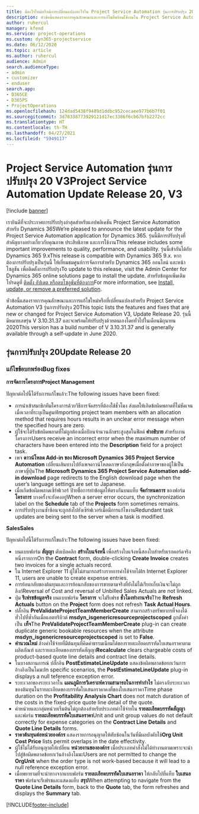 ```yaml
---
title: มีอะไรใหม่หรือมีการเปลี่ยนแปลงอะไรใน Project Service Automation รุ่นการปรับปรุง 20 V3
description: หัวข้อนี้แสดงรายการคุณลักษณะและการแก้ไขที่พร้อมใช้งานใน Project Service Automation รุ่นการปรับปรุง 20 V3
author: ruhercul
manager: kfend
ms.service: project-operations
ms.custom: dyn365-projectservice
ms.date: 06/12/2020
ms.topic: article
ms.author: ruhercul
audience: Admin
search.audienceType:
- admin
- customizer
- enduser
search.app:
- D365CE
- D365PS
- ProjectOperations
ms.openlocfilehash: 124dad5438f9489d1ddbc952cecaee977b6b7f01
ms.sourcegitcommit: 3d78338773929121d17ec3386f6cb67bfb2272cc
ms.translationtype: HT
ms.contentlocale: th-TH
ms.lasthandoff: 04/27/2021
ms.locfileid: "5949117"
---
```

# <a name="project-service-automation-update-release-20-v3"></a><span data-ttu-id="3b317-103">Project Service Automation รุ่นการปรับปรุง 20 V3</span><span class="sxs-lookup"><span data-stu-id="3b317-103">Project Service Automation Update Release 20, V3</span></span>

[!include [banner](../includes/psa-now-project-operations.md)]

<span data-ttu-id="3b317-104">เรายินดีที่จะประกาศการปรับปรุงล่าสุดสำหรับแอปพลิเคชัน Project Service Automation สำหรับ Dynamics 365</span><span class="sxs-lookup"><span data-stu-id="3b317-104">We’re pleased to announce the latest update for the Project Service Automation application for Dynamics 365.</span></span> <span data-ttu-id="3b317-105">รุ่นนี้มีการปรับปรุงที่สำคัญบางอย่างเกี่ยวกับคุณภาพ ประสิทธิภาพ และการใช้งาน</span><span class="sxs-lookup"><span data-stu-id="3b317-105">This release includes some important improvements to quality, performance, and usability.</span></span> <span data-ttu-id="3b317-106">รุ่นนี้เข้ากันได้กับ Dynamics 365 9.x</span><span class="sxs-lookup"><span data-stu-id="3b317-106">This release is compatible with Dynamics 365 9.x.</span></span> <span data-ttu-id="3b317-107">หากต้องการปรับปรุงเป็นรุ่นนี้ ให้เยี่ยมชมศูนย์การจัดการสำหรับ Dynamics 365 ออนไลน์ และหน้าโซลูชัน เพื่อติดตั้งการปรับปรุง</span><span class="sxs-lookup"><span data-stu-id="3b317-107">To update to this release, visit the Admin Center for Dynamics 365 online solutions page to install the update.</span></span> <span data-ttu-id="3b317-108">สำหรับข้อมูลเพิ่มเติม โปรดดูที่ [ติดตั้ง อัปเดต หรือลบโซลูชันที่ต้องการ](/power-platform/admin/install-remove-preferred-solution)</span><span class="sxs-lookup"><span data-stu-id="3b317-108">For more information, see [Install, update, or remove a preferred solution](/power-platform/admin/install-remove-preferred-solution).</span></span>

<span data-ttu-id="3b317-109">หัวข้อนี้แสดงรายการคุณลักษณะและการแก้ไขใหม่หรือที่เปลี่ยนแปลงสำหรับ Project Service Automation V3 รุ่นการปรับปรุง 20</span><span class="sxs-lookup"><span data-stu-id="3b317-109">This topic lists the features and fixes that are new or changed for Project Service Automation V3, Update Release 20.</span></span> <span data-ttu-id="3b317-110">รุ่นนี้มีหมายเลขรุ่น V 3.10.31.37 และจะพร้อมให้ปรับปรุงด้วยตนเองโดยทั่วไปในเดือนมิถุนายน 2020</span><span class="sxs-lookup"><span data-stu-id="3b317-110">This version has a build number of V 3.10.31.37 and is generally available through a self-update in June 2020.</span></span>

## <a name="update-release-20"></a><span data-ttu-id="3b317-111">รุ่นการปรับปรุง 20</span><span class="sxs-lookup"><span data-stu-id="3b317-111">Update Release 20</span></span>

### <a name="bug-fixes"></a><span data-ttu-id="3b317-112">แก้ไขข้อบกพร่อง</span><span class="sxs-lookup"><span data-stu-id="3b317-112">Bug fixes</span></span>

<span data-ttu-id="3b317-113">**การจัดการโครงการ**</span><span class="sxs-lookup"><span data-stu-id="3b317-113">**Project Management**</span></span>

<span data-ttu-id="3b317-114">ปัญหาต่อไปนี้ได้รับการแก้ไขแล้ว:</span><span class="sxs-lookup"><span data-stu-id="3b317-114">The following issues have been fixed:</span></span>

- <span data-ttu-id="3b317-115">การนำเข้าสมาชิกทีมโครงการด้วยวิธีการจัดสรรที่ต้องใช้ชั่วโมง ส่งผลให้เกิดข้อผิดพลาดที่ไม่ชัดเจนเมื่อเวลาที่ระบุเป็นศูนย์</span><span class="sxs-lookup"><span data-stu-id="3b317-115">Importing project team members with an allocation method that requires hours results in an unclear error message when the specified hours are zero.</span></span>
- <span data-ttu-id="3b317-116">ผู้ใช้จะได้รับข้อผิดพลาดที่ไม่ถูกต้องเมื่อป้อนจำนวนอักขระสูงสุดในฟิลด์ **คำอธิบาย** สำหรับงานโครงการ</span><span class="sxs-lookup"><span data-stu-id="3b317-116">Users receive an incorrect error when the maximum number of characters have been entered into the **Description** field for a project task.</span></span>
- <span data-ttu-id="3b317-117">เพจ **ดาวน์โหลด Add-in ของ Microsoft Dynamics 365 Project Service Automation** เปลี่ยนเส้นทางไปยังเพจดาวน์โหลดภาษาอังกฤษเมื่อตั้งค่าภาษาของผู้ใช้เป็นภาษาญี่ปุ่น</span><span class="sxs-lookup"><span data-stu-id="3b317-117">The **Microsoft Dynamics 365 Project Service Automation add-in download** page redirects to the English download page when the user’s language settings are set to Japanese.</span></span>
- <span data-ttu-id="3b317-118">เมื่อเกิดข้อผิดพลาดเซิร์ฟเวอร์ ป้ายชื่อการทำข้อมูลให้ตรงกันบนแท็บ **จัดกำหนดการ** ของฟอร์ม **โครงการ** บางครั้งจะยังคงอยู่</span><span class="sxs-lookup"><span data-stu-id="3b317-118">When a server error occurs, the synchronization label on the **Schedule** tab of the **Projects** form sometimes remains.</span></span>
- <span data-ttu-id="3b317-119">การปรับปรุงงานซ้ำซ้อนจะถูกส่งไปยังเซิร์ฟเวอร์เมื่อมีการแก้ไขงาน</span><span class="sxs-lookup"><span data-stu-id="3b317-119">Redundant task updates are being sent to the server when a task is modified.</span></span>

<span data-ttu-id="3b317-120">**Sales**</span><span class="sxs-lookup"><span data-stu-id="3b317-120">**Sales**</span></span>

<span data-ttu-id="3b317-121">ปัญหาต่อไปนี้ได้รับการแก้ไขแล้ว:</span><span class="sxs-lookup"><span data-stu-id="3b317-121">The following issues have been fixed:</span></span>

- <span data-ttu-id="3b317-122">บนแบบฟอร์ม **สัญญา** ดับเบิลคลิก **สร้างใบแจ้งหนี้** เพื่อสร้างใบแจ้งหนี้สองใบสำหรับเรกคอร์ดจริงหนึ่งรายการ</span><span class="sxs-lookup"><span data-stu-id="3b317-122">On the **Contract** form, double-clicking **Create Invoice** creates two invoices for a single actuals record.</span></span>
- <span data-ttu-id="3b317-123">ใน Internet Explorer 11 ผู้ใช้ไม่สามารถสร้างรายการค่าใช้จ่ายได้</span><span class="sxs-lookup"><span data-stu-id="3b317-123">In Internet Explorer 11, users are unable to create expense entries.</span></span>
- <span data-ttu-id="3b317-124">การย้อนกลับของต้นทุนและการย้อนกลับของการขายตามจริงที่ยังไม่ได้เรียกเก็บเงินจะไม่ถูกลิงก์</span><span class="sxs-lookup"><span data-stu-id="3b317-124">Reversal of Cost and reversal of Unbilled Sales Actuals are not linked.</span></span>
- <span data-ttu-id="3b317-125">ปุ่ม **รีเฟรชข้อมูลจริง** บนแบบฟอร์ม **โครงการ** จะไม่รีเฟรช **ชั่วโมงทำงานจริง**</span><span class="sxs-lookup"><span data-stu-id="3b317-125">The **Refresh Actuals** button on the **Project** form does not refresh **Task Actual Hours**.</span></span>
- <span data-ttu-id="3b317-126">ปลั๊กอิน **PreValidateProjectTeamMemberCreate** สามารถสร้างทรัพยากรที่จองได้ทั่วไปที่ซ้ำกันเมื่อแอตทริบิวต์ **msdyn_isgenericresourceprojectscoped** ถูกตั้งค่าเป็น **เท็จ**</span><span class="sxs-lookup"><span data-stu-id="3b317-126">The **PreValidateProjectTeamMemberCreate** plug-in can create duplicate generic bookable resources when the attribute **msdyn_isgenericresourceprojectscoped** is set to **False**.</span></span>
- <span data-ttu-id="3b317-127">**คำนวณใหม่** ล้างค่าใช้จ่ายที่มีต้นทุนที่คิดค่าธรรมเนียมได้ของรายละเอียดบรรทัดใบเสนอราคาตามผลิตภัณฑ์ และรายละเอียดของบรรทัดสัญญา</span><span class="sxs-lookup"><span data-stu-id="3b317-127">**Recalculate** clears chargeable costs of product-based quote line details and contract line details.</span></span>
- <span data-ttu-id="3b317-128">ในบางสถานการณ์ ปลั๊กอิน **PostEstimateLineUpdate** แสดงข้อผิดพลาดข้อยกเว้นการอ้างอิงเป็นโมฆะ</span><span class="sxs-lookup"><span data-stu-id="3b317-128">In specific scenarios, the **PostEstimateLineUpdate** plug-in displays a null teference exception error.</span></span>
- <span data-ttu-id="3b317-129">ระยะเวลาของระยะเวลาใน **แผนภูมิการวิเคราะห์ความสามารถในการทำกำไร** ไม่ตรงกับระยะเวลาของต้นทุนในรายละเอียดของบรรทัดใบเสนอราคาคงที่ของใบเสนอราคา</span><span class="sxs-lookup"><span data-stu-id="3b317-129">Time phase duration on the **Profitability Analysis Chart** does not match duration of the costs in the fixed-price quote line detail of the quote.</span></span>
- <span data-ttu-id="3b317-130">ค่าหน่วยและกลุ่มหน่วยเริ่มต้นไม่ถูกต้องสำหรับประเภทค่าใช้จ่ายใน **รายละเอียดบรรทัดสัญญา** และฟอร์ม **รายละเอียดบรรทัดใบเสนอราคา**</span><span class="sxs-lookup"><span data-stu-id="3b317-130">Unit and unit group values do not default correctly for expense categories on the **Contract Line Details** and **Quote Line Details** forms.</span></span>
- <span data-ttu-id="3b317-131">**ราคาต้นทุนต่อหน่วยองค์กร** แสดงรายการอนุญาตให้ทับซ้อนในวันที่มีผลบังคับใช้</span><span class="sxs-lookup"><span data-stu-id="3b317-131">**Org Unit Cost Price** lists permit overlaps in the date effectivity.</span></span>
- <span data-ttu-id="3b317-132">ผู้ใช้ไม่ได้รับอนุญาตให้เปลี่ยน **หน่วยงานขององค์กร** เมื่อประเภทคำสั่งไม่ได้ทำงานตามเพราะจะนำไปสู่ข้อผิดพลาดข้อยกเว้นอ้างอิงโมฆะ</span><span class="sxs-lookup"><span data-stu-id="3b317-132">Users are not permitted to change the **OrgUnit** when the order type is not work-based because it will lead to a null reference exception error.</span></span>
- <span data-ttu-id="3b317-133">เมื่อพยายามที่จะนำทางจากแบบฟอร์ม **รายละเอียดบรรทัดใบเสนอราคา** ให้กลับไปที่แท็บ **ใบเสนอราคา** ฟอร์มจะรีเฟรชและแสดงแท็บ **สรุป**</span><span class="sxs-lookup"><span data-stu-id="3b317-133">When attempting to navigate from the **Quote Line Details** form, back to the **Quote** tab, the form refreshes and displays the **Summary** tab.</span></span>


[!INCLUDE[footer-include](../includes/footer-banner.md)]